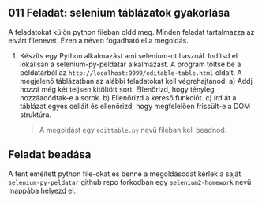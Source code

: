 ## 011 Feladat: selenium táblázatok gyakorlása

A feladatokat külön python fileban oldd meg. Minden feladat tartalmazza az elvárt filenevet. Ezen a néven fogadható el a megoldás.

1) Készíts egy Python alkalmazást ami selenium-ot használ. Indítsd el lokálisan a selenium-py-peldatar alkalmazást. A program töltse be a példatárból az `http://localhost:9999/editable-table.html` oldalt. A megjelenő táblázatban az alábbi feladatokat kell végrehajtanod:
a) Addj hozzá még két teljsen kitöltött sort. Ellenőrizd, hogy tényleg hozzáadódtak-e a sorok.
b) Ellenőrizd a kereső funkciót.
c) írd át a táblázat egyes celláit és ellenőrizd, hogy megfelelően frissült-e a DOM struktúra.
    > A megoldást egy `edittable.py` nevű fileban kell beadnod.
    
## Feladat beadása
A fent eméített python file-okat és benne a megoldásodat kérlek a saját `selenium-py-peldatar` github repo forkodban egy `selenium2-homework` nevű mappába helyezd el.
